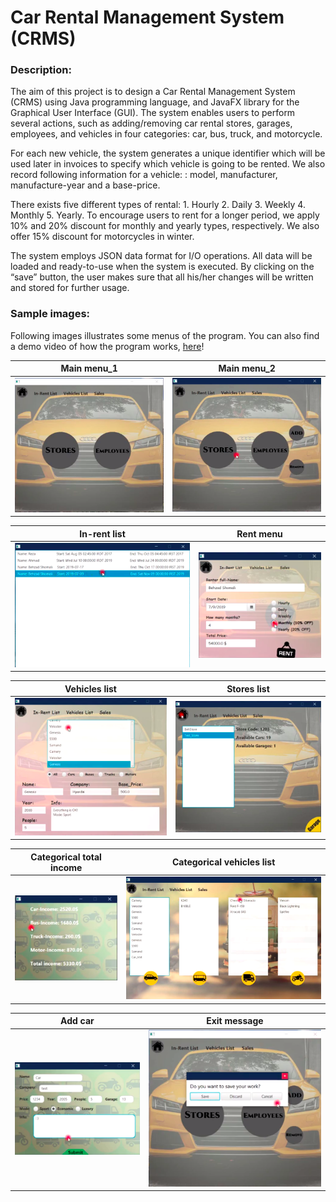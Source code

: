 # Car Rental Management System (CRMS)

### Description:
The aim of this project is to design a Car Rental Management System (CRMS) using Java programming language, and JavaFX library for the Graphical User Interface (GUI). The system enables users to perform several actions, such as adding/removing car rental stores, garages, employees, and vehicles in four categories: car, bus, truck, and motorcycle.

For each new vehicle, the system generates a unique identifier which will be used later in invoices to specify which vehicle is going to be rented. We also record following information for a vehicle: : model, manufacturer, manufacture-year and a base-price.

There exists five different types of rental: 1. Hourly 2. Daily 3. Weekly 4. Monthly 5. Yearly. To encourage users to rent for a longer period, we apply 10% and 20% discount for monthly and yearly types, respectively. We also offer 15% discount for motorcycles in winter.

The system employs JSON data format for I/O operations. All data will be loaded and ready-to-use when the system is executed. By clicking on the “save” button, the user makes sure that all his/her changes will be written and stored for further usage.


### Sample images:
Following images illustrates some menus of the program. You can also find a demo video of how the program works, [here](https://drive.google.com/file/d/1npdfrvZaMg3U-4HSzx35uhGNTi1-crKI/view?usp=sharing "here")!

| Main menu_1  | Main menu_2 |
| ------------- | ------------- |
| ![Main_menu_1](./Sample_images/Main_menu_1.png)  | ![Main_menu_2](./Sample_images/Main_menu_2.png)  |

| In-rent list  | Rent menu |
| ------------- | ------------- |
| ![in-rent_list](./Sample_images/In-rent_list.png)  | ![Rent_menu](./Sample_images/Rent_menu.png)  |

| Vehicles list  | Stores list |
| ------------- | ------------- |
| ![Vehicles_list](./Sample_images/Vehicles_list.png)  | ![Stores_list](./Sample_images/Stores_list.png)  |

| Categorical total income  | Categorical vehicles list |
| ------------- | ------------- |
| ![Categorical_total_income](./Sample_images/Categorical_total_income.png)  | ![Categorical_vehicles_list](./Sample_images/Categorical_vehicles_list.png)  |

| Add car  | Exit message |
| ------------- | ------------- |
| ![Add_car](./Sample_images/Add_car.png)  | ![Exit_message](./Sample_images/Exit_message.png)  |
